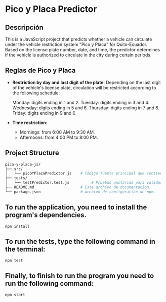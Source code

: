 # Pico y Placa Predictor

## Descripción

This is a JavaScript project that predicts whether a vehicle can circulate under the vehicle restriction system "Pico y Placa" for Quito-Ecuador. Based on the license plate number, date, and time, the predictor determines if the vehicle is authorized to circulate in the city during certain periods.

## Reglas de Pico y Placa

- **Restriction by day and last digit of the plate**: Depending on the last digit of the vehicle's license plate, circulation will be restricted according to the following schedule:

    Monday: digits ending in 1 and 2.
    Tuesday: digits ending in 3 and 4.
    Wednesday: digits ending in 5 and 6.
    Thursday: digits ending in 7 and 8.
    Friday: digits ending in 9 and 0.
  
- **Time restriction**:
  - Mornings: from 6:00 AM to 9:30 AM.
  - Afternoons: from 4:00 PM to 8:00 PM.

## Project Structure

```bash
pico-y-placa-js/
├── src/
│   └── picoYPlacaPredictor.js    # Código fuente principal que contiene la clase PicoYPlacaPredictor.
├── tests/
│   └── testPredictor.test.js          # Pruebas unitarias para validar la funcionalidad del predictor.
├── README.md                     # Este archivo de documentación.
└── package.json                  # Archivo de configuración de npm.

```
## To run the application, you need to install the program's dependencies.
```
npm install
```

## To run the tests, type the following command in the terminal:
````
npm test 
````

## Finally, to finish to run the program you need to run the following command:

``` 
npm start
```